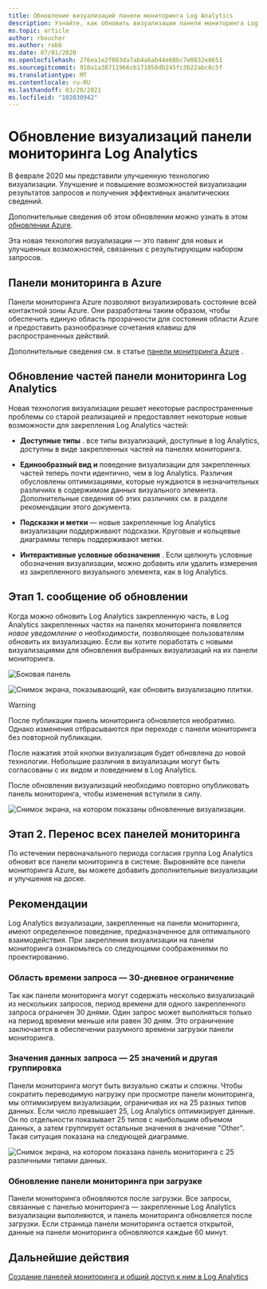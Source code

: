 ```yaml
---
title: Обновление визуализаций панели мониторинга Log Analytics
description: Узнайте, как обновить визуализации панели мониторинга Log Analytics с помощью запросов, которые могут предоставить эффективные аналитические данные.
ms.topic: article
author: rboucher
ms.author: robb
ms.date: 07/01/2020
ms.openlocfilehash: 276ea1e2f083da7ab4a6ab44e60bc7e0832e8651
ms.sourcegitcommit: 910a1a38711966cb171050db245fc3b22abc8c5f
ms.translationtype: MT
ms.contentlocale: ru-RU
ms.lasthandoff: 03/20/2021
ms.locfileid: "102030942"
---
```

# <a name="upgrading-your-log-analytics-dashboard-visualizations"></a>Обновление визуализаций панели мониторинга Log Analytics

В феврале 2020 мы представили улучшенную технологию визуализации. Улучшение и повышение возможностей визуализации результатов запросов и получения эффективных аналитических сведений. 

Дополнительные сведения об этом обновлении можно узнать в этом [обновлении Azure](https://azure.microsoft.com/updates/azure-monitor-log-analytics-upgraded-results-visualization/). 

Эта новая технология визуализации — это павинг для новых и улучшенных возможностей, связанных с результирующим набором запросов. 

## <a name="dashboards-in-azure"></a>Панели мониторинга в Azure

Панели мониторинга Azure позволяют визуализировать состояние всей контактной зоны Azure. Они разработаны таким образом, чтобы обеспечить единую область прозрачности для состояния области Azure и предоставить разнообразные сочетания клавиш для распространенных действий. 

Дополнительные сведения см. в статье [панели мониторинга Azure](../../azure-portal/azure-portal-dashboards.md) .


## <a name="upgrading-log-analytics-dashboard-parts"></a>Обновление частей панели мониторинга Log Analytics

Новая технология визуализации решает некоторые распространенные проблемы со старой реализацией и предоставляет некоторые новые возможности для закрепления Log Analytics частей: 

- **Доступные типы** . все типы визуализаций, доступные в log Analytics, доступны в виде закрепленных частей на панелях мониторинга.

- **Единообразный вид и** поведение визуализации для закрепленных частей теперь почти идентично, чем в log Analytics. Различия обусловлены оптимизациями, которые нуждаются в незначительных различиях в содержимом данных визуального элемента. Дополнительные сведения об этих различиях см. в разделе рекомендации этого документа.

- **Подсказки и метки** — новые закрепленные log Analytics визуализации поддерживают подсказки. Круговые и кольцевые диаграммы теперь поддерживают метки.

- **Интерактивные условные обозначения** . Если щелкнуть условные обозначения визуализации, можно добавить или удалить измерения из закрепленного визуального элемента, как в log Analytics.

## <a name="stage-1---opt-in-upgrade-message"></a>Этап 1. сообщение об обновлении

Когда можно обновить Log Analytics закрепленную часть, в Log Analytics закрепленных частях на панелях мониторинга появляется *новое уведомление о* необходимости, позволяющее пользователям обновить их визуализацию. Если вы хотите поработать с новыми визуализациями для обновления выбранных визуализаций на их панели мониторинга.

 
![Боковая панель](media/dashboard-upgrade/update-message-1.png)
 
![Снимок экрана, показывающий, как обновить визуализацию плитки.](media/dashboard-upgrade/update-message-2.png)

> [!WARNING]
> После публикации панель мониторинга обновляется необратимо. Однако изменения отбрасываются при переходе с панели мониторинга без повторной публикации.  

После нажатия этой кнопки визуализация будет обновлена до новой технологии. Небольшие различия в визуализации могут быть согласованы с их видом и поведением в Log Analytics.

После обновления визуализаций необходимо повторно опубликовать панель мониторинга, чтобы изменения вступили в силу.

![Снимок экрана, на котором показаны обновленные визуализации.](media/dashboard-upgrade/update-message-3.png)

## <a name="stage-2---migration-of-all-dashboards"></a>Этап 2. Перенос всех панелей мониторинга

По истечении первоначального периода согласия группа Log Analytics обновит все панели мониторинга в системе. Выровняйте все панели мониторинга Azure, вы можете добавить дополнительные визуализации и улучшения на доске.

## <a name="considerations"></a>Рекомендации

Log Analytics визуализации, закрепленные на панели мониторинга, имеют определенное поведение, предназначенное для оптимального взаимодействия. При закрепления визуализации на панели мониторинга ознакомьтесь со следующими соображениями по проектированию.

### <a name="query-time-scope---30-day-limit"></a>Область времени запроса — 30-дневное ограничение

Так как панели мониторинга могут содержать несколько визуализаций из нескольких запросов, период времени для одного закрепленного запроса ограничен 30 днями. Один запрос может выполняться только на период времени меньше или равен 30 дням. Это ограничение заключается в обеспечении разумного времени загрузки панели мониторинга.

### <a name="query-data-values---25-values-and-other-grouping"></a>Значения данных запроса — 25 значений и другая группировка

Панели мониторинга могут быть визуально сжаты и сложны. Чтобы сократить переводимую нагрузку при просмотре панели мониторинга, мы оптимизируем визуализации, ограничивая их на 25 разных типов данных. Если число превышает 25, Log Analytics оптимизирует данные. Он по отдельности показывает 25 типов с наибольшим объемом данных, а затем группирует остальные значения в значение "Other". Такая ситуация показана на следующей диаграмме.  

![Снимок экрана, на котором показана панель мониторинга с 25 различными типами данных.](media/dashboard-upgrade/values-25-limit.png)

### <a name="dashboard-refresh-on-load"></a>Обновление панели мониторинга при загрузке

Панели мониторинга обновляются после загрузки. Все запросы, связанные с панелью мониторинга — закрепленные Log Analytics визуализации выполняются, и панель мониторинга обновляется после загрузки. Если страница панели мониторинга остается открытой, данные на панели мониторинга обновляются каждые 60 минут.

## <a name="next-steps"></a>Дальнейшие действия

[Создание панелей мониторинга и общий доступ к ним в Log Analytics](../visualize/tutorial-logs-dashboards.md)